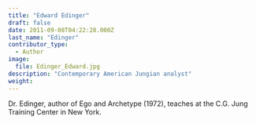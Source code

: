```yaml
---
title: "Edward Edinger"
draft: false
date: 2011-09-08T04:22:28.000Z
last_name: "Edinger"
contributor_type:
  - Author
image:
  file: Edinger_Edward.jpg
description: "Contemporary American Jungian analyst"
weight:
---
```


Dr. Edinger, author of Ego and Archetype (1972), teaches at the C.G. Jung Training Center in New York.

